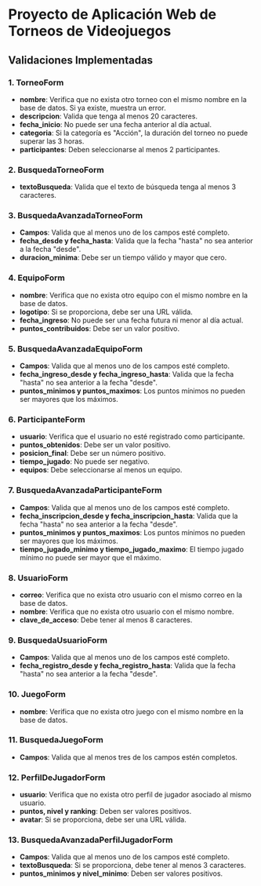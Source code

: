 # Proyecto de Aplicación Web de Torneos de Videojuegos

## Validaciones Implementadas

### 1. TorneoForm
- **nombre**: Verifica que no exista otro torneo con el mismo nombre en la base de datos. Si ya existe, muestra un error.
- **descripcion**: Valida que tenga al menos 20 caracteres.
- **fecha_inicio**: No puede ser una fecha anterior al día actual.
- **categoria**: Si la categoría es "Acción", la duración del torneo no puede superar las 3 horas.
- **participantes**: Deben seleccionarse al menos 2 participantes.

### 2. BusquedaTorneoForm
- **textoBusqueda**: Valida que el texto de búsqueda tenga al menos 3 caracteres.

### 3. BusquedaAvanzadaTorneoForm
- **Campos**: Valida que al menos uno de los campos esté completo.
- **fecha_desde y fecha_hasta**: Valida que la fecha "hasta" no sea anterior a la fecha "desde".
- **duracion_minima**: Debe ser un tiempo válido y mayor que cero.

### 4. EquipoForm
- **nombre**: Verifica que no exista otro equipo con el mismo nombre en la base de datos.
- **logotipo**: Si se proporciona, debe ser una URL válida.
- **fecha_ingreso**: No puede ser una fecha futura ni menor al día actual.
- **puntos_contribuidos**: Debe ser un valor positivo.

### 5. BusquedaAvanzadaEquipoForm
- **Campos**: Valida que al menos uno de los campos esté completo.
- **fecha_ingreso_desde y fecha_ingreso_hasta**: Valida que la fecha "hasta" no sea anterior a la fecha "desde".
- **puntos_minimos y puntos_maximos**: Los puntos mínimos no pueden ser mayores que los máximos.

### 6. ParticipanteForm
- **usuario**: Verifica que el usuario no esté registrado como participante.
- **puntos_obtenidos**: Debe ser un valor positivo.
- **posicion_final**: Debe ser un número positivo.
- **tiempo_jugado**: No puede ser negativo.
- **equipos**: Debe seleccionarse al menos un equipo.

### 7. BusquedaAvanzadaParticipanteForm
- **Campos**: Valida que al menos uno de los campos esté completo.
- **fecha_inscripcion_desde y fecha_inscripcion_hasta**: Valida que la fecha "hasta" no sea anterior a la fecha "desde".
- **puntos_minimos y puntos_maximos**: Los puntos mínimos no pueden ser mayores que los máximos.
- **tiempo_jugado_minimo y tiempo_jugado_maximo**: El tiempo jugado mínimo no puede ser mayor que el máximo.

### 8. UsuarioForm
- **correo**: Verifica que no exista otro usuario con el mismo correo en la base de datos.
- **nombre**: Verifica que no exista otro usuario con el mismo nombre.
- **clave_de_acceso**: Debe tener al menos 8 caracteres.

### 9. BusquedaUsuarioForm
- **Campos**: Valida que al menos uno de los campos esté completo.
- **fecha_registro_desde y fecha_registro_hasta**: Valida que la fecha "hasta" no sea anterior a la fecha "desde".

### 10. JuegoForm
- **nombre**: Verifica que no exista otro juego con el mismo nombre en la base de datos.

### 11. BusquedaJuegoForm
- **Campos**: Valida que al menos tres de los campos estén completos.

### 12. PerfilDeJugadorForm
- **usuario**: Verifica que no exista otro perfil de jugador asociado al mismo usuario.
- **puntos, nivel y ranking**: Deben ser valores positivos.
- **avatar**: Si se proporciona, debe ser una URL válida.

### 13. BusquedaAvanzadaPerfilJugadorForm
- **Campos**: Valida que al menos uno de los campos esté completo.
- **textoBusqueda**: Si se proporciona, debe tener al menos 3 caracteres.
- **puntos_minimos y nivel_minimo**: Deben ser valores positivos.
